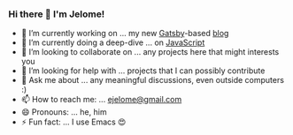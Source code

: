 ### Hi there 👋 I'm Jelome!

- 🔭 I’m currently working on ... my new [Gatsby](https://www.gatsbyjs.com)-based [blog](https://ejelome.github.io)
- 🌱 I’m currently doing a deep-dive ... on [JavaScript](https://www.oreilly.com/library/view/javascript-the-definitive/9781491952016)
- 👯 I’m looking to collaborate on ... any projects here that might interests you
- 🤔 I’m looking for help with ... projects that I can possibly contribute
- 💬 Ask me about ... any meaningful discussions, even outside computers :)
- 📫 How to reach me: ... [ejelome@gmail.com](mailto:ejelome@gmail.com)
- 😄 Pronouns: ... he, him
- ⚡ Fun fact: ... I use Emacs 😍
